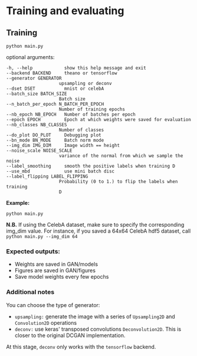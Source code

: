 # Training and evaluating

## Training

`python main.py`


optional arguments:

    -h, --help            show this help message and exit
    --backend BACKEND     theano or tensorflow
    --generator GENERATOR
                        upsampling or deconv
    --dset DSET           mnist or celebA
    --batch_size BATCH_SIZE
                        Batch size
    --n_batch_per_epoch N_BATCH_PER_EPOCH
                        Number of training epochs
    --nb_epoch NB_EPOCH   Number of batches per epoch
    --epoch EPOCH         Epoch at which weights were saved for evaluation
    --nb_classes NB_CLASSES
                        Number of classes
    --do_plot DO_PLOT     Debugging plot
    --bn_mode BN_MODE     Batch norm mode
    --img_dim IMG_DIM     Image width == height
    --noise_scale NOISE_SCALE
                        variance of the normal from which we sample the noise
    --label_smoothing     smooth the positive labels when training D
    --use_mbd             use mini batch disc
    --label_flipping LABEL_FLIPPING
                        Probability (0 to 1.) to flip the labels when training
                        D


**Example:**

`python main.py`

**N.B.** If using the CelebA dataset, make sure to specify the corresponding img_dim value. For instance, if you saved a 64x64 CelebA hdf5 dataset, call `python main.py --img_dim 64`


### Expected outputs:

- Weights are saved in  GAN/models
- Figures are saved in  GAN/figures
- Save model weights every few epochs


### Additional notes

You can choose the type of generator:

- `upsampling:` generate the image with a series of `Upsampling2D` and `Convolution2D` operations 
- `deconv:` use keras' transposed convolutions `Deconvolution2D`. This is closer to the original DCGAN implementation. 

At this stage, `deconv` only works with the `tensorflow` backend.